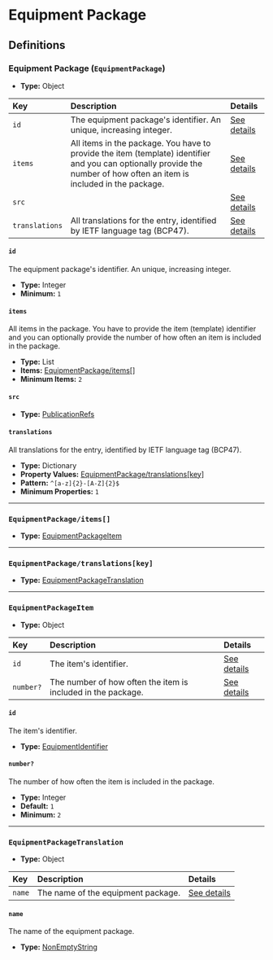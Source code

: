 # Equipment Package

## Definitions

### <a name="EquipmentPackage"></a> Equipment Package (`EquipmentPackage`)

- **Type:** Object

Key | Description | Details
:-- | :-- | :--
`id` | The equipment package's identifier. An unique, increasing integer. | <a href="#EquipmentPackage/id">See details</a>
`items` | All items in the package. You have to provide the item (template) identifier and you can optionally provide the number of how often an item is included in the package. | <a href="#EquipmentPackage/items">See details</a>
`src` |  | <a href="#EquipmentPackage/src">See details</a>
`translations` | All translations for the entry, identified by IETF language tag (BCP47). | <a href="#EquipmentPackage/translations">See details</a>

#### <a name="EquipmentPackage/id"></a> `id`

The equipment package's identifier. An unique, increasing integer.

- **Type:** Integer
- **Minimum:** `1`

#### <a name="EquipmentPackage/items"></a> `items`

All items in the package. You have to provide the item (template)
identifier and you can optionally provide the number of how often an item
is included in the package.

- **Type:** List
- **Items:** <a href="#EquipmentPackage/items[]">EquipmentPackage/items[]</a>
- **Minimum Items:** `2`

#### <a name="EquipmentPackage/src"></a> `src`

- **Type:** <a href="../source/_PublicationRef.md#PublicationRefs">PublicationRefs</a>

#### <a name="EquipmentPackage/translations"></a> `translations`

All translations for the entry, identified by IETF language tag (BCP47).

- **Type:** Dictionary
- **Property Values:** <a href="#EquipmentPackage/translations[key]">EquipmentPackage/translations[key]</a>
- **Pattern:** `^[a-z]{2}-[A-Z]{2}$`
- **Minimum Properties:** `1`

---

### <a name="EquipmentPackage/items[]"></a> `EquipmentPackage/items[]`

- **Type:** <a href="#EquipmentPackageItem">EquipmentPackageItem</a>

---

### <a name="EquipmentPackage/translations[key]"></a> `EquipmentPackage/translations[key]`

- **Type:** <a href="#EquipmentPackageTranslation">EquipmentPackageTranslation</a>

---

### <a name="EquipmentPackageItem"></a> `EquipmentPackageItem`

- **Type:** Object

Key | Description | Details
:-- | :-- | :--
`id` | The item's identifier. | <a href="#EquipmentPackageItem/id">See details</a>
`number?` | The number of how often the item is included in the package. | <a href="#EquipmentPackageItem/number">See details</a>

#### <a name="EquipmentPackageItem/id"></a> `id`

The item's identifier.

- **Type:** <a href="../_IdentifierGroup.md#EquipmentIdentifier">EquipmentIdentifier</a>

#### <a name="EquipmentPackageItem/number"></a> `number?`

The number of how often the item is included in the package.

- **Type:** Integer
- **Default:** `1`
- **Minimum:** `2`

---

### <a name="EquipmentPackageTranslation"></a> `EquipmentPackageTranslation`

- **Type:** Object

Key | Description | Details
:-- | :-- | :--
`name` | The name of the equipment package. | <a href="#EquipmentPackageTranslation/name">See details</a>

#### <a name="EquipmentPackageTranslation/name"></a> `name`

The name of the equipment package.

- **Type:** <a href="../_NonEmptyString.md#NonEmptyString">NonEmptyString</a>
